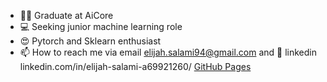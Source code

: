 - 👨‍🎓 Graduate at AiCore
- 💻 Seeking junior machine learning role
- 😍 Pytorch and Sklearn enthusiast
- 📫 How to reach me via email  elijah.salami94@gmail.com and 🔗 linkedin linkedin.com/in/elijah-salami-a69921260/ [GitHub Pages](https://pages.github.com/)
<!---
Elijah-1994/Elijah-1994 is a ✨ special ✨ repository because its `README.md` (this file) appears on your GitHub profile.
You can click the Preview link to take a look at your changes.
--->
